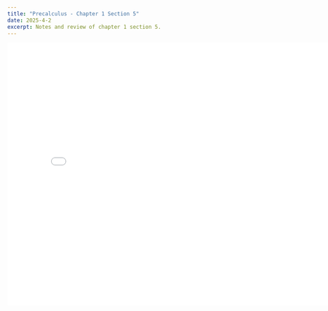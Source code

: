 ```yaml
---
title: "Precalculus - Chapter 1 Section 5"
date: 2025-4-2
excerpt: Notes and review of chapter 1 section 5.
---
```


<embed src="/res/books/precalculus/chapter1_section5.pdf" width="800" height="600" type="application/pdf">
